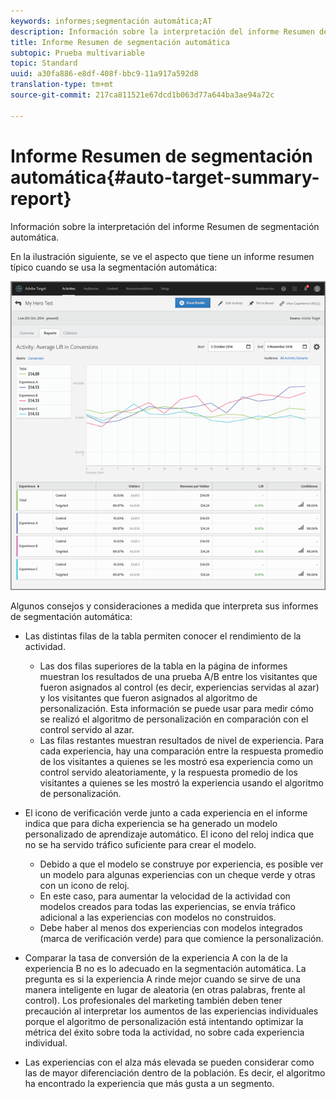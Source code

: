 ```yaml
---
keywords: informes;segmentación automática;AT
description: Información sobre la interpretación del informe Resumen de segmentación automática.
title: Informe Resumen de segmentación automática
subtopic: Prueba multivariable
topic: Standard
uuid: a30fa886-e8df-408f-bbc9-11a917a592d8
translation-type: tm+mt
source-git-commit: 217ca811521e67dcd1b063d77a644ba3ae94a72c

---
```



# Informe Resumen de segmentación automática{#auto-target-summary-report}

Información sobre la interpretación del informe Resumen de segmentación automática.

En la ilustración siguiente, se ve el aspecto que tiene un informe resumen típico cuando se usa la segmentación automática:

![](assets/autotarget.png)

Algunos consejos y consideraciones a medida que interpreta sus informes de segmentación automática:

* Las distintas filas de la tabla permiten conocer el rendimiento de la actividad.

   * Las dos filas superiores de la tabla en la página de informes muestran los resultados de una prueba A/B entre los visitantes que fueron asignados al control (es decir, experiencias servidas al azar) y los visitantes que fueron asignados al algoritmo de personalización. Esta información se puede usar para medir cómo se realizó el algoritmo de personalización en comparación con el control servido al azar.
   * Las filas restantes muestran resultados de nivel de experiencia. Para cada experiencia, hay una comparación entre la respuesta promedio de los visitantes a quienes se les mostró esa experiencia como un control servido aleatoriamente, y la respuesta promedio de los visitantes a quienes se les mostró la experiencia usando el algoritmo de personalización.

* El icono de verificación verde junto a cada experiencia en el informe indica que para dicha experiencia se ha generado un modelo personalizado de aprendizaje automático. El icono del reloj indica que no se ha servido tráfico suficiente para crear el modelo.

   * Debido a que el modelo se construye por experiencia, es posible ver un modelo para algunas experiencias con un cheque verde y otras con un icono de reloj.
   * En este caso, para aumentar la velocidad de la actividad con modelos creados para todas las experiencias, se envía tráfico adicional a las experiencias con modelos no construidos.
   * Debe haber al menos dos experiencias con modelos integrados (marca de verificación verde) para que comience la personalización.

* Comparar la tasa de conversión de la experiencia A con la de la experiencia B no es lo adecuado en la segmentación automática. La pregunta es si la experiencia A rinde mejor cuando se sirve de una manera inteligente en lugar de aleatoria (en otras palabras, frente al control). Los profesionales del marketing también deben tener precaución al interpretar los aumentos de las experiencias individuales porque el algoritmo de personalización está intentando optimizar la métrica del éxito sobre toda la actividad, no sobre cada experiencia individual.
* Las experiencias con el alza más elevada se pueden considerar como las de mayor diferenciación dentro de la población. Es decir, el algoritmo ha encontrado la experiencia que más gusta a un segmento.


